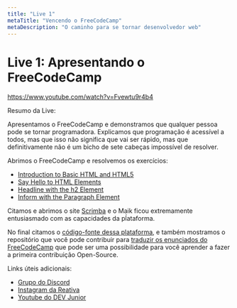 ```yaml
---
title: "Live 1"
metaTitle: "Vencendo o FreeCodeCamp"
metaDescription: "O caminho para se tornar desenvolvedor web"
---
```


# Live 1: Apresentando o FreeCodeCamp

https://www.youtube.com/watch?v=Fvewtu9r4b4

Resumo da Live:

Apresentamos o FreeCodeCamp e demonstramos que qualquer pessoa pode se tornar programadora. Explicamos que programação é acessível a todos, mas que isso não significa que vai ser rápido, mas que definitivamente não é um bicho de sete cabeças impossível de resolver.

Abrimos o FreeCodeCamp e resolvemos os exercícios: 

-   [Introduction to Basic HTML and HTML5](https://www.freecodecamp.org/learn/responsive-web-design/basic-html-and-html5/)
-   [Say Hello to HTML Elements](https://www.freecodecamp.org/learn/responsive-web-design/basic-html-and-html5/say-hello-to-html-elements)
-   [Headline with the h2 Element](https://www.freecodecamp.org/learn/responsive-web-design/basic-html-and-html5/headline-with-the-h2-element)
-   [Inform with the Paragraph Element](https://www.freecodecamp.org/learn/responsive-web-design/basic-html-and-html5/inform-with-the-paragraph-element)

Citamos e abrimos o site [Scrimba](https://scrimba.com/) e o Maik ficou extremamente entusiasmado com as capacidades da pĺataforma.

No final citamos o [código-fonte dessa plataforma](https://github.com/reativa/plataforma-iniciantes), e também mostramos o repositório que você pode contribuir para [traduzir os enunciados do FreeCodeCamp](https://github.com/reativa/traducao-freecodecamp) que pode ser uma possibilidade para você aprender a fazer a primeira contribuição Open-Source.


Links úteis adicionais: 

- [Grupo do Discord](https://bit.ly/discord-reativa)
- [Instagram da Reativa](http://bit.ly/reativa-insta)
- [Youtube do DEV Junior](http://bit.ly/dev-jr-yt)
